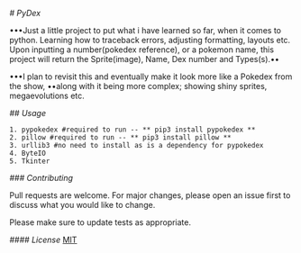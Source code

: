 _*# PyDex*_

•••Just a little project to put what i have learned so far, when it comes to python. 
   Learning how to traceback errors, adjusting formatting, layouts etc. 
   Upon inputting a number(pokedex reference), or a pokemon name, this project will return 
   the Sprite(image), Name, Dex number and Types(s).••

•••I plan to revisit this and eventually make it look more like a Pokedex from the show,
••along with it being more complex; showing shiny sprites, megaevolutions etc.

_*## Usage*_

    1. pypokedex #required to run -- ** pip3 install pypokedex **
    2. pillow #required to run -- ** pip3 install pillow **
    3. urllib3 #no need to install as is a dependency for pypokedex
    4. ByteIO
    5. Tkinter

_*### Contributing*_

Pull requests are welcome. For major changes, please open an issue first to discuss what you would like to change.

Please make sure to update tests as appropriate.

_*#### License*_
[MIT](https://choosealicense.com/licenses/mit/)
